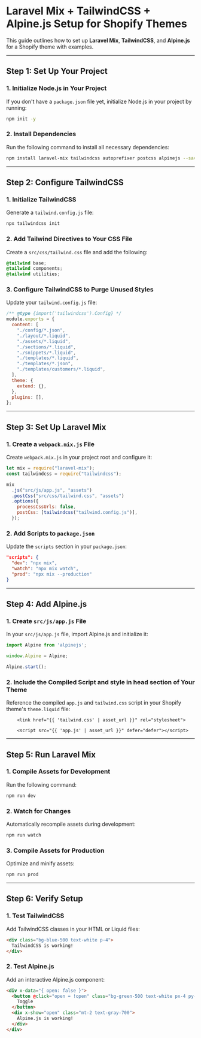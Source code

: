 # Laravel Mix + TailwindCSS + Alpine.js Setup for Shopify Themes

This guide outlines how to set up **Laravel Mix**, **TailwindCSS**, and **Alpine.js** for a Shopify theme with examples.

---

## **Step 1: Set Up Your Project**

### 1. **Initialize Node.js in Your Project**
If you don't have a `package.json` file yet, initialize Node.js in your project by running:
```bash
npm init -y
```

### 2. **Install Dependencies**
Run the following command to install all necessary dependencies:
```bash
npm install laravel-mix tailwindcss autoprefixer postcss alpinejs --save-dev
```

---

## **Step 2: Configure TailwindCSS**

### 1. **Initialize TailwindCSS**
Generate a `tailwind.config.js` file:
```bash
npx tailwindcss init
```

### 2. **Add Tailwind Directives to Your CSS File**
Create a `src/css/tailwind.css` file and add the following:
```css
@tailwind base;
@tailwind components;
@tailwind utilities;
```

### 3. **Configure TailwindCSS to Purge Unused Styles**
Update your `tailwind.config.js` file:
```javascript
/** @type {import('tailwindcss').Config} */
module.exports = {
  content: [
    "./config/*.json",
    "./layout/*.liquid",
    "./assets/*.liquid",
    "./sections/*.liquid",
    "./snippets/*.liquid",
    "./templates/*.liquid",
    "./templates/*.json",
    "./templates/customers/*.liquid",
  ],
  theme: {
    extend: {},
  },
  plugins: [],
};
```

---

## **Step 3: Set Up Laravel Mix**

### 1. **Create a `webpack.mix.js` File**
Create `webpack.mix.js` in your project root and configure it:
```javascript
let mix = require("laravel-mix");
const tailwindcss = require("tailwindcss");

mix
  .js("src/js/app.js", "assets")
  .postCss("src/css/tailwind.css", "assets")
  .options({
    processCssUrls: false,
    postCss: [tailwindcss("tailwind.config.js")],
  });
```

### 2. **Add Scripts to `package.json`**
Update the `scripts` section in your `package.json`:
```json
"scripts": {
  "dev": "npx mix",
  "watch": "npx mix watch",
  "prod": "npx mix --production"
}
```

---

## **Step 4: Add Alpine.js**

### 1. **Create `src/js/app.js` File**
In your `src/js/app.js` file, import Alpine.js and initialize it:
```javascript
import Alpine from 'alpinejs';

window.Alpine = Alpine;

Alpine.start();
```

### 2. **Include the Compiled Script and style in head section of Your Theme**
Reference the compiled `app.js` and `tailwind.css` script in your Shopify theme's `theme.liquid` file:
```liquid
    <link href="{{ 'tailwind.css' | asset_url }}" rel="stylesheet">

    <script src="{{ 'app.js' | asset_url }}" defer="defer"></script>
```

---

## **Step 5: Run Laravel Mix**

### 1. **Compile Assets for Development**
Run the following command:
```bash
npm run dev
```

### 2. **Watch for Changes**
Automatically recompile assets during development:
```bash
npm run watch
```

### 3. **Compile Assets for Production**
Optimize and minify assets:
```bash
npm run prod
```

---

## **Step 6: Verify Setup**

### 1. **Test TailwindCSS**
Add TailwindCSS classes in your HTML or Liquid files:
```html
<div class="bg-blue-500 text-white p-4">
  TailwindCSS is working!
</div>
```

### 2. **Test Alpine.js**
Add an interactive Alpine.js component:
```html
<div x-data="{ open: false }">
  <button @click="open = !open" class="bg-green-500 text-white px-4 py-2">
    Toggle
  </button>
  <div x-show="open" class="mt-2 text-gray-700">
    Alpine.js is working!
  </div>
</div>
```